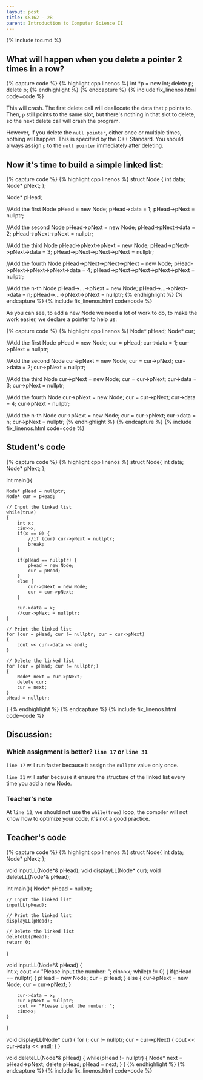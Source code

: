 ```yaml
---
layout: post
title: CS162 - 2B
parent: Introduction to Computer Science II
---
```


{% include toc.md %}

## What will happen when you delete a pointer 2 times in a row?

{% capture code %}
{% highlight cpp linenos %}
int *p = new int;
delete p;
delete p;
{% endhighlight %}
{% endcapture %}
{% include fix_linenos.html code=code %}

This will crash. The first delete call will deallocate the data that ``p`` points to. Then, ``p`` still points to the same slot, but there's nothing in that slot to delete, so the next delete call will crash the program.

However, if you delete the ``null pointer``, either once or multiple times, nothing will happen. This is specified by the C++ Standard. You should always assign ``p`` to the ``null pointer`` immediately after deleting.

## Now it's time to build a simple linked list:

{% capture code %}
{% highlight cpp linenos %}
struct Node
{
    int data;
    Node* pNext;
};

Node* pHead;

//Add the first Node
pHead = new Node;
pHead->data = 1;
pHead->pNext = nullptr;

//Add the second Node
pHead->pNext = new Node;
pHead->pNext->data = 2;
pHead->pNext->pNext = nullptr;

//Add the third Node
pHead->pNext->pNext = new Node;
pHead->pNext->pNext->data = 3;
pHead->pNext->pNext->pNext = nullptr;

//Add the fourth Node
pHead->pNext->pNext->pNext = new Node;
pHead->pNext->pNext->pNext->data = 4;
pHead->pNext->pNext->pNext->pNext = nullptr;

//Add the n-th Node
pHead->...->pNext = new Node;
pHead->...->pNext->data = n;
pHead->...->pNext->pNext = nullptr;
{% endhighlight %}
{% endcapture %}
{% include fix_linenos.html code=code %}

As you can see, to add a new Node we need a lot of work to do, to make the work easier, we declare a pointer to help us:

{% capture code %}
{% highlight cpp linenos %}
Node* pHead;
Node* cur;

//Add the first Node
pHead = new Node;
cur = pHead;
cur->data = 1;
cur->pNext = nullptr;

//Add the second Node
cur->pNext = new Node;
cur = cur->pNext;
cur->data = 2;
cur->pNext = nullptr;

//Add the third Node
cur->pNext = new Node;
cur = cur->pNext;
cur->data = 3;
cur->pNext = nullptr;

//Add the fourth Node
cur->pNext = new Node;
cur = cur->pNext;
cur->data = 4;
cur->pNext = nullptr;

//Add the n-th Node
cur->pNext = new Node;
cur = cur->pNext;
cur->data = n;
cur->pNext = nullptr;
{% endhighlight %}
{% endcapture %}
{% include fix_linenos.html code=code %}

## Student's code


{% capture code %}
{% highlight cpp linenos %}
struct Node{
    int data;
    Node* pNext;
};

int main(){

    Node* pHead = nullptr;
    Node* cur = pHead;
    
    // Input the linked list
    while(true)
    {
        int x;
        cin>>x;
        if(x == 0) {
            //if (cur) cur->pNext = nullptr; 
            break;
        }
        
        if(pHead == nullptr) {
            pHead = new Node;
            cur = pHead;
        }
        else {
            cur->pNext = new Node;
            cur = cur->pNext;
        }
        
        cur->data = x;
        //cur->pNext = nullptr;
    }
    
    // Print the linked list
    for (cur = pHead; cur != nullptr; cur = cur->pNext)
    {
        cout << cur->data << endl;
    }
    
    // Delete the linked list
    for (cur = pHead; cur != nullptr;)
    {
        Node* next = cur->pNext;
        delete cur;
        cur = next;
    }
    pHead = nullptr;
}
{% endhighlight %}
{% endcapture %}
{% include fix_linenos.html code=code %}

## Discussion:

### Which assignment is better? ``line 17`` or ``line 31``

``line 17`` will run faster because it assign the ``nullptr`` value only once.

``line 31`` will safer because it ensure the structure of the linked list every time you add a new Node.

### Teacher's note

At ``line 12``, we should not use the ``while(true)`` loop, the compiler will not know how to optimize your code, it's not a good practice.

## Teacher's code

{% capture code %}
{% highlight cpp linenos %}
struct Node{
    int data;
    Node* pNext;
};

void inputLL(Node*& pHead);
void displayLL(Node* cur);
void deleteLL(Node*& pHead);

int main(){
    Node* pHead = nullptr;
    
    // Input the linked list
    inputLL(pHead);
    
    // Print the linked list
    displayLL(pHead);
    
    // Delete the linked list
    deleteLL(pHead);
    return 0;
}

void inputLL(Node*& pHead) 
{    
    int x;
    cout << "Please input the number: ";
    cin>>x;
    while(x != 0)
    {
        if(pHead == nullptr) {
            pHead = new Node;
            cur = pHead;
        }
        else {
            cur->pNext = new Node;
            cur = cur->pNext;
        }
        
        cur->data = x;
        cur->pNext = nullptr;
        cout << "Please input the number: ";
        cin>>x;
    }
}

void displayLL(Node* cur)
{
    for (; cur != nullptr; cur = cur->pNext)
    {
        cout << cur->data << endl;
    }
}

void deleteLL(Node*& pHead)
{
    while(pHead != nullptr)
    {
        Node* next = pHead->pNext;
        delete pHead;
        pHead = next;
    }
}
{% endhighlight %}
{% endcapture %}
{% include fix_linenos.html code=code %}